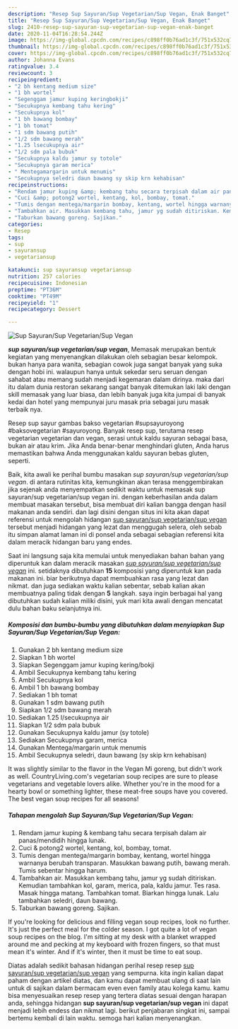 ```yaml
---
description: "Resep Sup Sayuran/Sup Vegetarian/Sup Vegan, Enak Banget"
title: "Resep Sup Sayuran/Sup Vegetarian/Sup Vegan, Enak Banget"
slug: 2410-resep-sup-sayuran-sup-vegetarian-sup-vegan-enak-banget
date: 2020-11-04T16:28:54.244Z
image: https://img-global.cpcdn.com/recipes/c898ff0b76ad1c3f/751x532cq70/sup-sayuransup-vegetariansup-vegan-foto-resep-utama.jpg
thumbnail: https://img-global.cpcdn.com/recipes/c898ff0b76ad1c3f/751x532cq70/sup-sayuransup-vegetariansup-vegan-foto-resep-utama.jpg
cover: https://img-global.cpcdn.com/recipes/c898ff0b76ad1c3f/751x532cq70/sup-sayuransup-vegetariansup-vegan-foto-resep-utama.jpg
author: Johanna Evans
ratingvalue: 3.4
reviewcount: 3
recipeingredient:
- "2 bh kentang medium size"
- "1 bh wortel"
- "Segenggam jamur kuping keringbokji"
- "Secukupnya kembang tahu kering"
- "Secukupnya kol"
- "1 bh bawang bombay"
- "1 bh tomat"
- "1 sdm bawang putih"
- "1/2 sdm bawang merah"
- "1.25 lsecukupnya air"
- "1/2 sdm pala bubuk"
- "Secukupnya kaldu jamur sy totole"
- "Secukupnya garam merica"
- " Mentegamargarin untuk menumis"
- "Secukupnya seledri daun bawang sy skip krn kehabisan"
recipeinstructions:
- "Rendam jamur kuping &amp; kembang tahu secara terpisah dalam air panas/mendidih hingga lunak."
- "Cuci &amp; potong2 wortel, kentang, kol, bombay, tomat."
- "Tumis dengan mentega/margarin bombay, kentang, wortel hingga warnanya berubah transparan. Masukkan bawang putih, bawang merah. Tumis sebentar hingga harum."
- "Tambahkan air. Masukkan kembang tahu, jamur yg sudah ditiriskan. Kemudian tambahkan kol, garam, merica, pala, kaldu jamur. Tes rasa. Masak hingga matang. Tambahkan tomat. Biarkan hingga lunak. Lalu tambahkan seledri, daun bawang."
- "Taburkan bawang goreng. Sajikan."
categories:
- Resep
tags:
- sup
- sayuransup
- vegetariansup

katakunci: sup sayuransup vegetariansup 
nutrition: 257 calories
recipecuisine: Indonesian
preptime: "PT36M"
cooktime: "PT49M"
recipeyield: "1"
recipecategory: Dessert

---
```



![Sup Sayuran/Sup Vegetarian/Sup Vegan](https://img-global.cpcdn.com/recipes/c898ff0b76ad1c3f/751x532cq70/sup-sayuransup-vegetariansup-vegan-foto-resep-utama.jpg)

<b><i>sup sayuran/sup vegetarian/sup vegan</i></b>, Memasak merupakan bentuk kegiatan yang menyenangkan dilakukan oleh sebagian besar kelompok. bukan hanya para wanita, sebagian cowok juga sangat banyak yang suka dengan hobi ini. walaupun hanya untuk sekedar seru seruan dengan sahabat atau memang sudah menjadi kegemaran dalam dirinya. maka dari itu dalam dunia restoran sekarang sangat banyak ditemukan laki laki dengan skill memasak yang luar biasa, dan lebih banyak juga kita jumpai di banyak kedai dan hotel yang mempunyai juru masak pria sebagai juru masak terbaik nya.

Resep sup sayur gambas bakso vegetarian #supsayuroyong #baksovegetarian #sayuroyong. Banyak resep sup, terutama resep vegetarian vegetarian dan vegan, serasi untuk kaldu sayuran sebagai basa, bukan air atau krim. Jika Anda benar-benar menghindari gluten, Anda harus memastikan bahwa Anda menggunakan kaldu sayuran bebas gluten, seperti.

Baik, kita awali ke perihal bumbu masakan <i>sup sayuran/sup vegetarian/sup vegan</i>. di antara rutinitas kita, kemungkinan akan terasa menggembirakan jika sejenak anda menyempatkan sedikit waktu untuk memasak sup sayuran/sup vegetarian/sup vegan ini. dengan keberhasilan anda dalam membuat masakan tersebut, bisa membuat diri kalian bangga dengan hasil makanan anda sendiri. dan lagi disini dengan situs ini kita akan dapat referensi untuk mengolah hidangan <u>sup sayuran/sup vegetarian/sup vegan</u> tersebut menjadi hidangan yang lezat dan menggugah selera, oleh sebab itu simpan alamat laman ini di ponsel anda sebagai sebagian referensi kita dalam meracik hidangan baru yang endes.


Saat ini langsung saja kita memulai untuk menyediakan bahan bahan yang diperuntuk kan dalam meracik masakan <u><i>sup sayuran/sup vegetarian/sup vegan</i></u> ini. setidaknya dibutuhkan <b>15</b> komposisi yang diperuntuk kan pada makanan ini. biar berikutnya dapat membuahkan rasa yang lezat dan nikmat. dan juga sediakan waktu kalian sebentar, sebab kalian akan membuatnya paling tidak dengan <b>5</b> langkah. saya ingin berbagai hal yang dibutuhkan sudah kalian miliki disini, yuk mari kita awali dengan mencatat dulu bahan baku selanjutnya ini.

<!--inarticleads1-->

##### Komposisi dan bumbu-bumbu yang dibutuhkan dalam menyiapkan Sup Sayuran/Sup Vegetarian/Sup Vegan:

1. Gunakan 2 bh kentang medium size
1. Siapkan 1 bh wortel
1. Siapkan Segenggam jamur kuping kering/bokji
1. Ambil Secukupnya kembang tahu kering
1. Ambil Secukupnya kol
1. Ambil 1 bh bawang bombay
1. Sediakan 1 bh tomat
1. Gunakan 1 sdm bawang putih
1. Siapkan 1/2 sdm bawang merah
1. Sediakan 1.25 l/secukupnya air
1. Siapkan 1/2 sdm pala bubuk
1. Gunakan Secukupnya kaldu jamur (sy totole)
1. Sediakan Secukupnya garam, merica
1. Gunakan  Mentega/margarin untuk menumis
1. Ambil Secukupnya seledri, daun bawang (sy skip krn kehabisan)


It was slightly similar to the flavor in the Vegan Mi goreng, but didn&#39;t work as well. CountryLiving.com&#39;s vegetarian soup recipes are sure to please vegetarians and vegetable lovers alike. Whether you&#39;re in the mood for a hearty bowl or something lighter, these meat-free soups have you covered. The best vegan soup recipes for all seasons! 

<!--inarticleads2-->

##### Tahapan mengolah Sup Sayuran/Sup Vegetarian/Sup Vegan:

1. Rendam jamur kuping &amp; kembang tahu secara terpisah dalam air panas/mendidih hingga lunak.
1. Cuci &amp; potong2 wortel, kentang, kol, bombay, tomat.
1. Tumis dengan mentega/margarin bombay, kentang, wortel hingga warnanya berubah transparan. Masukkan bawang putih, bawang merah. Tumis sebentar hingga harum.
1. Tambahkan air. Masukkan kembang tahu, jamur yg sudah ditiriskan. Kemudian tambahkan kol, garam, merica, pala, kaldu jamur. Tes rasa. Masak hingga matang. Tambahkan tomat. Biarkan hingga lunak. Lalu tambahkan seledri, daun bawang.
1. Taburkan bawang goreng. Sajikan.


If you&#39;re looking for delicious and filling vegan soup recipes, look no further. It&#39;s just the perfect meal for the colder season. I got quite a lot of vegan soup recipes on the blog. I&#39;m sitting at my desk with a blanket wrapped around me and pecking at my keyboard with frozen fingers, so that must mean it&#39;s winter. And if it&#39;s winter, then it must be time to eat soup. 

Diatas adalah sedikit bahasan hidangan perihal resep resep <u>sup sayuran/sup vegetarian/sup vegan</u> yang sempurna. kita ingin kalian dapat paham dengan artikel diatas, dan kamu dapat membuat ulang di saat lain untuk di sajikan dalam bermacam even even family atau kolega kamu. kamu bisa menyesuaikan resep resep yang tertera diatas sesuai dengan harapan anda, sehingga hidangan <b>sup sayuran/sup vegetarian/sup vegan</b> ini dapat menjadi lebih endess dan nikmat lagi. berikut penjabaran singkat ini, sampai bertemu kembali di lain waktu. semoga hari kalian menyenangkan.
